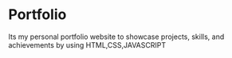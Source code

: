 # Portfolio
Its my personal portfolio website to showcase projects, skills, and achievements by using HTML,CSS,JAVASCRIPT
